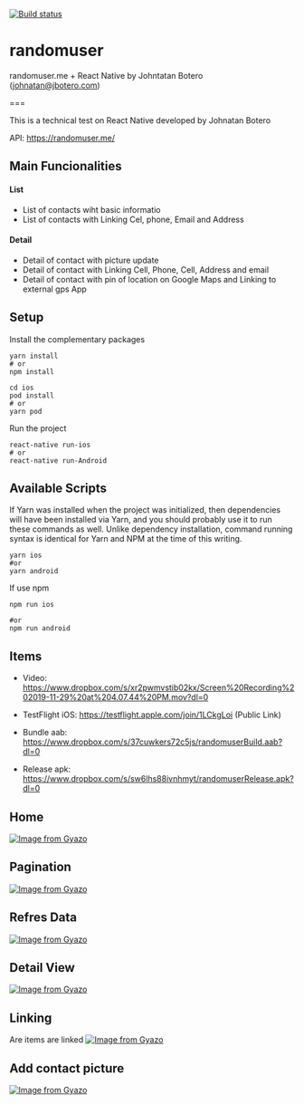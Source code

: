 [![Build status](https://build.appcenter.ms/v0.1/apps/3ee7d761-6c02-412a-acc4-69ab474e0600/branches/master/badge)](https://appcenter.ms)

# randomuser
randomuser.me + React Native by Johntatan Botero (johnatan@jbotero.com)

===

This is a technical test on React Native developed by Johnatan Botero

API: https://randomuser.me/

## Main Funcionalities
#### List
- List of contacts wiht basic informatio
- List of contacts with Linking Cel, phone, Email and Address
#### Detail
- Detail of contact with picture update
- Detail of contact with Linking Cell, Phone, Cell, Address and email
- Detail of contact with pin of location on Google Maps and Linking to external gps App


## Setup

Install the complementary packages

```
yarn install
# or
npm install
```

```
cd ios
pod install
# or
yarn pod
```

Run the project

```
react-native run-ios
# or
react-native run-Android
```

## Available Scripts

If Yarn was installed when the project was initialized, then dependencies will have been installed via Yarn, and you should probably use it to run these commands as well. Unlike dependency installation, command running syntax is identical for Yarn and NPM at the time of this writing.

```
yarn ios
#or
yarn android
```

If use npm

```
npm run ios

#or
npm run android
```

## Items
- Video: https://www.dropbox.com/s/xr2pwmvstib02kx/Screen%20Recording%202019-11-29%20at%204.07.44%20PM.mov?dl=0

- TestFlight iOS: https://testflight.apple.com/join/1LCkgLoi (Public Link)
- Bundle aab: https://www.dropbox.com/s/37cuwkers72c5js/randomuserBuild.aab?dl=0
- Release apk: https://www.dropbox.com/s/sw6lhs88ivnhmyt/randomuserRelease.apk?dl=0

## Home
[![Image from Gyazo](https://i.gyazo.com/f8ba334c1cddf410ad43529796d6d6dc.gif)](https://gyazo.com/f8ba334c1cddf410ad43529796d6d6dc)

## Pagination
[![Image from Gyazo](https://i.gyazo.com/15a2ffe49d3629b03aad70e1d28b9a10.gif)](https://gyazo.com/15a2ffe49d3629b03aad70e1d28b9a10)

## Refres Data
[![Image from Gyazo](https://i.gyazo.com/67de13323f3663cea919cca26250ab11.gif)](https://gyazo.com/67de13323f3663cea919cca26250ab11)

## Detail View
[![Image from Gyazo](https://i.gyazo.com/684708aa6a79cc317c9e2fc0ad06b6a8.gif)](https://gyazo.com/684708aa6a79cc317c9e2fc0ad06b6a8)

## Linking
Are items are linked
[![Image from Gyazo](https://i.gyazo.com/516729d4a64ede882c573798c9596c2b.gif)](https://gyazo.com/516729d4a64ede882c573798c9596c2b)

## Add contact picture
[![Image from Gyazo](https://i.gyazo.com/d7accd8bc9d861cb38394d51b27a47ce.gif)](https://gyazo.com/d7accd8bc9d861cb38394d51b27a47ce)
